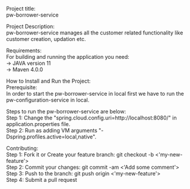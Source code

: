 Project title:  
pw-borrower-service  
  
Project Description:  
pw-borrower-service manages all the customer related functionality like customer creation, updation etc.  
  
Requirements:  
For building and running the application you need:  
-> JAVA version 11  
-> Maven 4.0.0  
  
How to Install and Run the Project:  
Prerequisite:  
In order to start the pw-borrower-service in local first we have to run the pw-configuration-service in local.  
  
Steps to run the pw-borrower-service are below:  
Step 1: Change the "spring.cloud.config.uri=http://localhost:8080/" in application.properties file.  
Step 2: Run as adding VM arguments "-Dspring.profiles.active=local,native".  
  
Contributing:  
Step 1: Fork it or Create your feature branch: git checkout -b <'my-new-feature'>  
Step 2: Commit your changes: git commit -am <'Add some comment'>  
Step 3: Push to the branch: git push origin <'my-new-feature'>  
Step 4: Submit a pull request  
